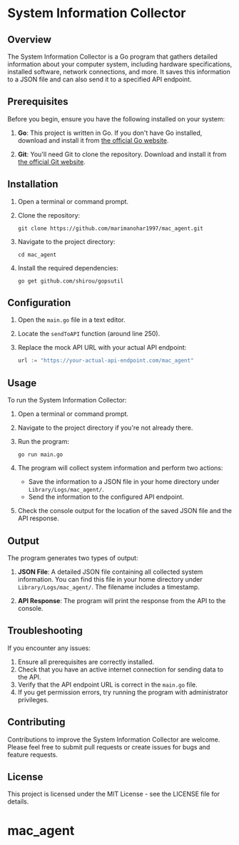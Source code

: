 # System Information Collector

## Overview

The System Information Collector is a Go program that gathers detailed information about your computer system, including hardware specifications, installed software, network connections, and more. It saves this information to a JSON file and can also send it to a specified API endpoint.

## Prerequisites

Before you begin, ensure you have the following installed on your system:

1. **Go**: This project is written in Go. If you don't have Go installed, download and install it from [the official Go website](https://golang.org/doc/install).

2. **Git**: You'll need Git to clone the repository. Download and install it from [the official Git website](https://git-scm.com/downloads).

## Installation

1. Open a terminal or command prompt.

2. Clone the repository:

   ```
   git clone https://github.com/marimanohar1997/mac_agent.git
   ```

3. Navigate to the project directory:

   ```
   cd mac_agent
   ```

4. Install the required dependencies:
   ```
   go get github.com/shirou/gopsutil
   ```

## Configuration

1. Open the `main.go` file in a text editor.

2. Locate the `sendToAPI` function (around line 250).

3. Replace the mock API URL with your actual API endpoint:
   ```go
   url := "https://your-actual-api-endpoint.com/mac_agent"
   ```

## Usage

To run the System Information Collector:

1. Open a terminal or command prompt.

2. Navigate to the project directory if you're not already there.

3. Run the program:

   ```
   go run main.go
   ```

4. The program will collect system information and perform two actions:

   - Save the information to a JSON file in your home directory under `Library/Logs/mac_agent/`.
   - Send the information to the configured API endpoint.

5. Check the console output for the location of the saved JSON file and the API response.

## Output

The program generates two types of output:

1. **JSON File**: A detailed JSON file containing all collected system information. You can find this file in your home directory under `Library/Logs/mac_agent/`. The filename includes a timestamp.

2. **API Response**: The program will print the response from the API to the console.

## Troubleshooting

If you encounter any issues:

1. Ensure all prerequisites are correctly installed.
2. Check that you have an active internet connection for sending data to the API.
3. Verify that the API endpoint URL is correct in the `main.go` file.
4. If you get permission errors, try running the program with administrator privileges.

## Contributing

Contributions to improve the System Information Collector are welcome. Please feel free to submit pull requests or create issues for bugs and feature requests.

## License

This project is licensed under the MIT License - see the LICENSE file for details.

# mac_agent
